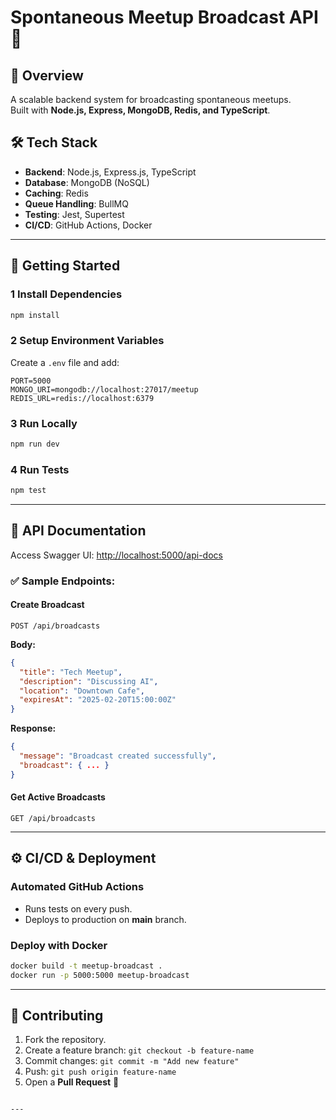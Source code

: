 # Spontaneous Meetup Broadcast API 🚀

## 📌 Overview
A scalable backend system for broadcasting spontaneous meetups.  
Built with **Node.js, Express, MongoDB, Redis, and TypeScript**.

## 🛠️ Tech Stack
- **Backend**: Node.js, Express.js, TypeScript
- **Database**: MongoDB (NoSQL)
- **Caching**: Redis
- **Queue Handling**: BullMQ
- **Testing**: Jest, Supertest
- **CI/CD**: GitHub Actions, Docker

---

## 🚀 Getting Started

### 1️ Install Dependencies
```sh
npm install
```

### 2️ Setup Environment Variables  
Create a `.env` file and add:
```
PORT=5000
MONGO_URI=mongodb://localhost:27017/meetup
REDIS_URL=redis://localhost:6379
```

### 3️ Run Locally  
```sh
npm run dev
```

### 4️ Run Tests
```sh
npm test
```

---

## 📖 API Documentation  
Access Swagger UI: [http://localhost:5000/api-docs](http://localhost:5000/api-docs)

### ✅ Sample Endpoints:
#### **Create Broadcast**
```http
POST /api/broadcasts
```
**Body:**
```json
{
  "title": "Tech Meetup",
  "description": "Discussing AI",
  "location": "Downtown Cafe",
  "expiresAt": "2025-02-20T15:00:00Z"
}
```
**Response:**
```json
{
  "message": "Broadcast created successfully",
  "broadcast": { ... }
}
```

#### **Get Active Broadcasts**
```http
GET /api/broadcasts
```

---

## ⚙️ CI/CD & Deployment
### **Automated GitHub Actions**
- Runs tests on every push.
- Deploys to production on **main** branch.

### **Deploy with Docker**
```sh
docker build -t meetup-broadcast .
docker run -p 5000:5000 meetup-broadcast
```

---

## 🤝 Contributing
1. Fork the repository.
2. Create a feature branch: `git checkout -b feature-name`
3. Commit changes: `git commit -m "Add new feature"`
4. Push: `git push origin feature-name`
5. Open a **Pull Request** 🎉
```

---
